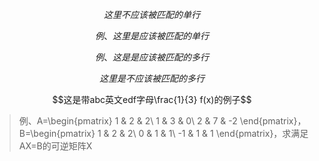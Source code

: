 $$这里不应该被匹配的单行$$

$$例、这里是应该被匹配的单行$$

$$
例、这是是应该被匹配的多行
$$

$$
这里是不应该被匹配的多行
$$

$$这是带abc英文edf字母\frac{1}{3} f(x)的例子$$

> 例、A=\begin{pmatrix}
1 & 2 & 2\\
1 & 3 & 0\\
2 & 7 & -2
\end{pmatrix}，B=\begin{pmatrix}
1 & 2 & 2\\
0 & 1 & 1\\
-1 & 1 & 1
\end{pmatrix}，求满足AX=B的可逆矩阵X
